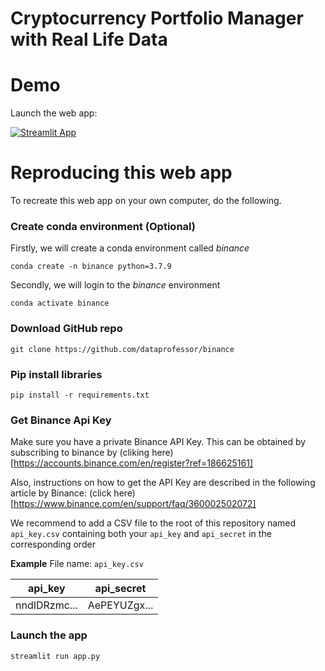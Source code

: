 # Cryptocurrency Portfolio Manager with Real Life Data

# Demo

Launch the web app:

[![Streamlit App](https://static.streamlit.io/badges/streamlit_badge_black_white.svg)](https://share.streamlit.io/josecaloca/crypto_portfolio_manager/app.py)

# Reproducing this web app
To recreate this web app on your own computer, do the following.

### Create conda environment (Optional)
Firstly, we will create a conda environment called *binance*
```
conda create -n binance python=3.7.9
```
Secondly, we will login to the *binance* environment
```
conda activate binance
```

###  Download GitHub repo

```
git clone https://github.com/dataprofessor/binance
```

###  Pip install libraries
```
pip install -r requirements.txt
```

### Get Binance Api Key

Make sure you have a private Binance API Key. This can be obtained by subscribing to binance by (cliking here)[https://accounts.binance.com/en/register?ref=186625161]

Also, instructions on how to get the API Key are described in the following article by Binance: (click here)[https://www.binance.com/en/support/faq/360002502072]

We recommend to add a CSV file to the root of this repository named ```api_key.csv``` containing both your ```api_key``` and ```api_secret``` in the corresponding order

**Example**
File name: ```api_key.csv```

| api_key                                                          | api_secret                                                       |
|------------------------------------------------------------------|------------------------------------------------------------------|
| nndIDRzmc... | AePEYUZgx... |


###  Launch the app

```
streamlit run app.py
```
